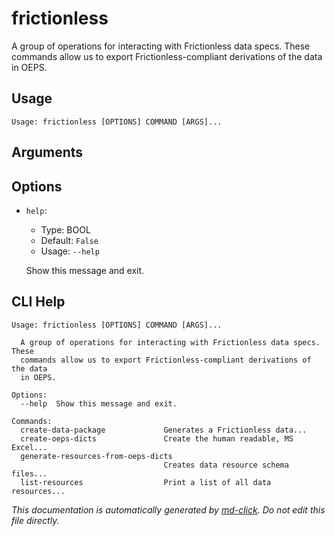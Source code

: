 
# frictionless

A group of operations for interacting with Frictionless data specs. These commands allow us to export Frictionless-compliant derivations of the data in OEPS.

## Usage

```
Usage: frictionless [OPTIONS] COMMAND [ARGS]...
```

## Arguments


## Options

* `help`:
    * Type: BOOL
    * Default: `False`
    * Usage: `--help`

    Show this message and exit.



## CLI Help

```
Usage: frictionless [OPTIONS] COMMAND [ARGS]...

  A group of operations for interacting with Frictionless data specs. These
  commands allow us to export Frictionless-compliant derivations of the data
  in OEPS.

Options:
  --help  Show this message and exit.

Commands:
  create-data-package             Generates a Frictionless data...
  create-oeps-dicts               Create the human readable, MS Excel...
  generate-resources-from-oeps-dicts
                                  Creates data resource schema files...
  list-resources                  Print a list of all data resources...
```


_This documentation is automatically generated by [md-click](https://github.com/RiveryIo/md-click). Do not edit this file directly._
